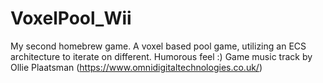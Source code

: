 # VoxelPool_Wii
My second homebrew game.
A voxel based pool game, utilizing an ECS architecture to iterate on different. Humorous feel :)
Game music track by Ollie Plaatsman (https://www.omnidigitaltechnologies.co.uk/)
